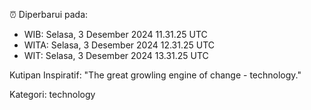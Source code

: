 ⏰ Diperbarui pada:
- WIB: Selasa, 3 Desember 2024 11.31.25 UTC
- WITA: Selasa, 3 Desember 2024 12.31.25 UTC
- WIT: Selasa, 3 Desember 2024 13.31.25 UTC

Kutipan Inspiratif:
"The great growling engine of change - technology."


Kategori: technology

